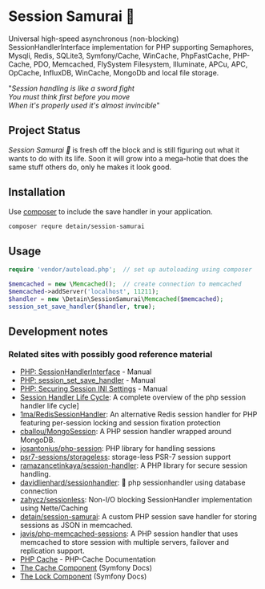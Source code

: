 # Session Samurai 🥷


Universal high-speed asynchronous (non-blocking) SessionHandlerInterface implementation for PHP supporting Semaphores, Mysqli, Redis, SQLite3, Symfony/Cache, WinCache, PhpFastCache, PHP-Cache, PDO, Memcached, FlySystem Filesystem, Illuminate, APCu, APC, OpCache, InfluxDB, WinCache, MongoDb and local file storage.

"_Session handling is like a sword fight_<br>
_You must think first before you move_<br>
_When it's properly used it's almost invincible_"


## Project Status

*Session Samurai 🥷* is fresh off the block and is still figuring out what it wants to do with its life.  Soon it will grow into a mega-hotie that does the same stuff others do, only he makes it look good.


## Installation

Use [composer](http://getcomposer.org/) to include the save handler in your application.
```bash
composer requre detain/session-samurai
```

## Usage

```php
require 'vendor/autoload.php';  // set up autoloading using composer

$memcached = new \Memcached();  // create connection to memcached
$memcached->addServer('localhost', 11211);
$handler = new \Detain\SessionSamurai\Memcached($memcached);
session_set_save_handler($handler, true);
```

## Development notes


### Related sites with possibly good reference material

* [PHP: SessionHandlerInterface](https://www.php.net/manual/en/class.sessionhandlerinterface.php) - Manual
* [PHP: session_set_save_handler](https://www.php.net/manual/en/function.session-set-save-handler.php) - Manual
* [PHP: Securing Session INI Settings](https://www.php.net/manual/en/session.security.ini.php) - Manual
* [Session Handler Life Cycle](https://gist.github.com/franksacco/d6e943c41189f8ee306c182bf8f07654): A complete overview of the php session handler life cycle]
* [1ma/RedisSessionHandler](https://github.com/1ma/RedisSessionHandler): An alternative Redis session handler for PHP featuring per-session locking and session fixation protection
* [cballou/MongoSession](https://github.com/cballou/MongoSession): A PHP session handler wrapped around MongoDB.
* [josantonius/php-session](https://github.com/josantonius/php-session): PHP library for handling sessions
* [psr7-sessions/storageless](https://github.com/psr7-sessions/storageless): storage-less PSR-7 session support
* [ramazancetinkaya/session-handler](https://github.com/ramazancetinkaya/session-handler): A PHP library for secure session handling.
* [davidlienhard/sessionhandler](https://github.com/davidlienhard/sessionhandler): 🐘 php sessionhandler using database connection
* [zahycz/sessionless](https://github.com/zahycz/sessionless): Non-I/O blocking SessionHandler implementation using Nette/Caching
* [detain/session-samurai](https://github.com/detain/session-samurai): A custom PHP session save handler for storing sessions as JSON in memcached.
* [javis/php-memcached-sessions](https://github.com/javis/php-memcached-sessions): A PHP session handler that uses memcached to store session with multiple servers, failover and replication support.
* [PHP Cache](https://www.php-cache.com/en/latest/) - PHP-Cache Documentation
* [The Cache Component](https://symfony.com/doc/current/components/cache.html#available-cache-adapters) (Symfony Docs)
* [The Lock Component](https://symfony.com/doc/current/components/lock.html#available-stores) (Symfony Docs)
